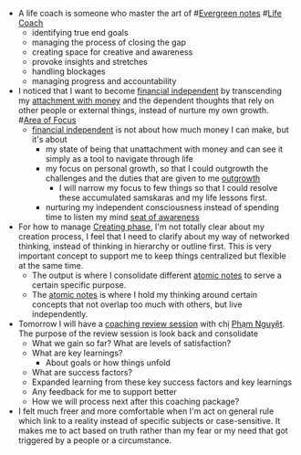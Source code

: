 - A life coach is someone who master the art of #[Evergreen notes](<Evergreen notes.md>) #[Life Coach](<Life Coach.md>)
    - identifying true end goals
    - managing the process of closing the gap
    - creating space for creative and awareness
    - provoke insights and stretches
    - handling blockages
    - managing progress and accountability
- I noticed that I want to become [financial independent](<financial independent.md>) by transcending my [attachment with money](<attachment with money.md>) and the dependent thoughts that rely on other people or external things, instead of nurture my own growth. #[Area of Focus](<Area of Focus.md>)
    - [financial independent](<financial independent.md>) is not about how much money I can make, but it's about
        - my state of being that unattachment with money and can see it simply as a tool to navigate through life
        - my focus on personal growth, so that I could outgrowth the challenges and the duties that are given to me [outgrowth](<outgrowth.md>)
            - I will narrow my focus to few things so that I could resolve these accumulated samskaras and my life lessons first.
        - nurturing my independent consciousness instead of spending time to listen my mind [seat of awareness](<seat of awareness.md>)
- For how to manage [Creating phase](<Creating phase.md>), I'm not totally clear about my creation process, I feel that I need to clarify about my way of networked thinking, instead of thinking in hierarchy or outline first. This is very important concept to support me to keep things centralized but flexible at the same time.
    - The output is where I consolidate different [atomic notes](<atomic notes.md>) to serve a certain specific purpose.
    - The [atomic notes](<atomic notes.md>) is where I hold my thinking around certain concepts that not overlap too much with others, but live independently.
- Tomorrow I will have a [coaching review session](<coaching review session.md>) with chị [Phạm Nguyệt](<Phạm Nguyệt.md>). The purpose of the review session is look back and consolidate 
    - What we gain so far? What are levels of satisfaction?
    - What are key learnings?
        - About goals or how things unfold
    - What are success factors?
    - Expanded learning from these key success factors and key learnings
    - Any feedback for me to support better
    - How we will process next after this coaching package?
- I felt much freer and more comfortable when I'm act on general rule which link to a reality instead of specific subjects or case-sensitive. It makes me to act based on truth rather than my fear or my need that got triggered by a people or a circumstance.
